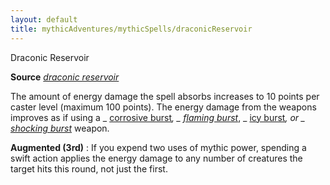 ```yaml
---
layout: default
title: mythicAdventures/mythicSpells/draconicReservoir
---
```

Draconic Reservoir

**Source** [_draconic reservoir_](advanced/spells/draconicReservoir#_draconic-reservoir-)

The amount of energy damage the spell absorbs increases to 10 points per caster level (maximum 100 points). The energy damage from the weapons improves as if using a _ [corrosive burst](advanced/magicItems/weapons#_corrosive-burst)_, _ [flaming burst](magicItems/weapons#_weapons-flaming-burst)_, _ [icy burst](magicItems/weapons#_weapons-icy-burst)_, or _ [shocking burst](magicItems/weapons#_weapons-shocking-burst)_ weapon.

**Augmented (3rd)** : If you expend two uses of mythic power, spending a swift action applies the energy damage to any number of creatures the target hits this round, not just the first.

